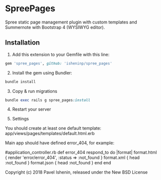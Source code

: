 # SpreePages

Spree static page management plugin with custom templates and Summernote with Bootstrap 4 (WYSIWYG editor).

## Installation

1. Add this extension to your Gemfile with this line:
  ```ruby
  gem 'spree_pages', github: 'isheninp/spree_pages'
  ```

2. Install the gem using Bundler:
  ```ruby
  bundle install
  ```

3. Copy & run migrations
  ```ruby
  bundle exec rails g spree_pages:install
  ```

4. Restart your server

5. Settings

You should create at least one default template:
app/views/pages/templates/default.html.erb

Main app should have defined error_404, for example:

#application_controller.rb
  def error_404
    respond_to do |format|
      format.html { render 'error/error_404', :status => :not_found }
      format.xml  { head :not_found }
      format.json { head :not_found }
    end
  end

  
Copyright (c) 2018 Pavel Ishenin, released under the New BSD License
